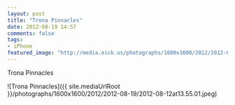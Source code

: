 ```yaml
---
layout: post
title: "Trona Pinnacles"
date: 2012-08-19 14:57
comments: false
tags:
- iPhone
featured_image: "http://media.eick.us/photographs/1600x1600/2012/2012-08-19/2012-08-12at13.55.01.jpeg"
---
```

Trona Pinnacles

![Trona Pinnacles]({{ site.mediaUrlRoot }}/photographs/1600x1600/2012/2012-08-19/2012-08-12at13.55.01.jpeg)

